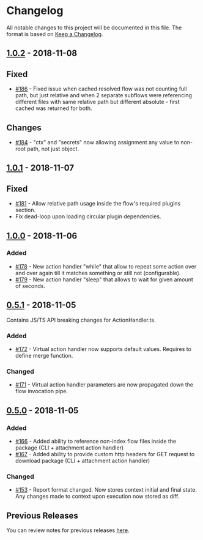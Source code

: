 # Changelog
All notable changes to this project will be documented in this file.
The format is based on [Keep a Changelog](https://keepachangelog.com/en/1.0.0/).

## [1.0.2](https://github.com/FireBlinkLTD/fbl/releases/tag/1.0.0) - 2018-11-08

## Fixed

- [#186](https://github.com/FireBlinkLTD/fbl/issues/186) - Fixed issue when cached resolved flow was not counting full 
path, but just relative and when 2 separate subflows were referencing different files with same relative path but 
different absolute - first cached was returned for both.

## Changes

- [#184](https://github.com/FireBlinkLTD/fbl/issues/184) - "ctx" and "secrets" now allowing assignment any value to non-root path, not just object.

## [1.0.1](https://github.com/FireBlinkLTD/fbl/releases/tag/1.0.0) - 2018-11-07

## Fixed

- [#181](https://github.com/FireBlinkLTD/fbl/issues/181) - Allow relative path usage inside the flow's required plugins 
section.
- Fix dead-loop upon loading circular plugin dependencies.

## [1.0.0](https://github.com/FireBlinkLTD/fbl/releases/tag/1.0.0) - 2018-11-06

### Added

- [#178](https://github.com/FireBlinkLTD/fbl/issues/178) - New action handler "while" that allow to repeat some 
action over and over again till it matches something or still not (configurable).
- [#179](https://github.com/FireBlinkLTD/fbl/issues/179) - New action handler "sleep" that allows to wait for given 
amount of seconds.

## [0.5.1](https://github.com/FireBlinkLTD/fbl/releases/tag/0.5.1) - 2018-11-05

Contains JS/TS API breaking changes for ActionHandler.ts.

### Added

- [#172](https://github.com/FireBlinkLTD/fbl/issues/172) - Virtual action handler now supports default values. Requires
to define merge function.

### Changed

- [#171](https://github.com/FireBlinkLTD/fbl/issues/171) - Virtual action handler parameters are now propagated down the
flow invocation pipe. 

## [0.5.0](https://github.com/FireBlinkLTD/fbl/releases/tag/0.5.0) - 2018-11-05

### Added

- [#166](https://github.com/FireBlinkLTD/fbl/issues/166) - Added ability to reference non-index flow files inside the 
package (CLI + attachment action handler)
- [#167](https://github.com/FireBlinkLTD/fbl/issues/167) - Added ability to provide custom http headers for GET request
to download package (CLI + attachment action handler)

### Changed

- [#153](https://github.com/FireBlinkLTD/fbl/issues/153) - Report format changed. Now stores context initial and final
state. Any changes made to context upon execution now stored as diff.

## Previous Releases

You can review notes for previous releases [here](https://github.com/FireBlinkLTD/fbl/releases). 